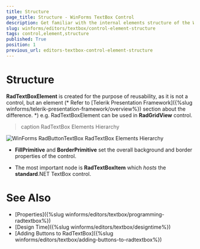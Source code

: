```yaml
---
title: Structure
page_title: Structure - WinForms TextBox Control
description: Get familiar with the internal elements structure of the WinForms TextBox.
slug: winforms/editors/textbox/control-element-structure
tags: control,element,structure
published: True
position: 1
previous_url: editors-textbox-control-element-structure
---
```


# Structure

__RadTextBoxElement__ is created for the purpose of reusability, as it is not a control, but an element (* Refer to [Telerik Presentation Framework]({%slug winforms/telerik-presentation-framework/overview%}) section about the difference. *) e.g. RadTextBoxElement can be used in __RadGridView__ control.
 
>caption RadTextBox Elements Hierarchy

![WinForms RadButtonTextBox RadTextBox Elements Hierarchy](images/editors-textbox-control-element-structure001.png)

* __FillPrimitive__ and __BorderPrimitive__ set the overall background and border properties of the control.
            

* The most important node is __RadTextBoxItem__ which *hosts* the __standard__.NET TextBox control. 

# See Also

* [Properties]({%slug winforms/editors/textbox/programming-radtextbox%})
* [Design Time]({%slug winforms/editors/textbox/designtime%})
* [Adding Buttons to RadTextBox]({%slug winforms/editors/textbox/adding-buttons-to-radtextbox%})

